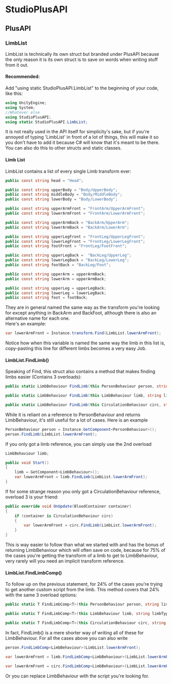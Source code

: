 # StudioPlusAPI
## PlusAPI
### LimbList
LimbList is technically its own struct but branded under PlusAPI because the only reason it is its own struct is to save on words when writing stuff from it out.
#### Recommended:
Add "using static StudioPlusAPI.LimbList" to the beginning of your code, like this:
```cs
using UnityEngine;
using System;
//Whatever else
using StudioPlusAPI;
using static StudioPlusAPI.LimbList;
```
It is not really used in the API itself for simplicity's sake, but if you're annoyed of typing 'LimbList' in front of a lot of things, this will make it so you don't have to add it because C# will know that it's meant to be there.<br/>
You can also do this to other structs and static classes.

#### Limb List
LimbList contains a list of every single Limb transform ever:
```cs
public const string head = "Head";

public const string upperBody = "Body/UpperBody";
public const string middleBody = "Body/MiddleBody";
public const string lowerBody = "Body/LowerBody";

public const string upperArmFront = "FrontArm/UpperArmFront";
public const string lowerArmFront = "FrontArm/LowerArmFront";

public const string upperArmBack = "BackArm/UpperArm";
public const string lowerArmBack = "BackArm/LowerArm";

public const string upperLegFront = "FrontLeg/UpperLegFront";
public const string lowerLegFront = "FrontLeg/LowerLegFront";
public const string footFront = "FrontLeg/FootFront";

public const string upperLegBack =  "BackLeg/UpperLeg";
public const string lowerLegBack = "BackLeg/LowerLeg";
public const string footBack = "BackLeg/Foot";

public const string upperArm = upperArmBack;
public const string lowerArm = upperArmBack;

public const string upperLeg = upperLegBack;
public const string lowerLeg = lowerLegBack;
public const string foot = footBack;
```
They are in general named the same way as the transform you're looking for except anything in BackArm and BackFoot, although there is also an alternative name for each one.<br/>
Here's an example:
```cs
var lowerArmFront = Instance.transform.Find(LimbList.lowerArmFront);
```
Notice how when this variable is named the same way the limb in this list is, copy-pasting this line for different limbs becomes a very easy Job.

#### LimbList.FindLimb()
Speaking of Find, this struct also contains a method that makes finding limbs easier (Contains 3 overloads):
```cs
public static LimbBehaviour FindLimb(this PersonBehaviour person, string limbType)

public static LimbBehaviour FindLimb(this LimbBehaviour limb, string limbType)

public static LimbBehaviour FindLimb(this CirculationBehaviour circ, string limbType)
```
While it is reliant on a reference to PersonBehaviour and returns LimbBehaviour, it's still useful for a lot of cases. Here is an example
```cs
PersonBehaviour person = Instance.GetComponent<PersonBehaviour>();
person.FindLimb(LimbList.lowerArmFront);
```
If you only got a limb reference, you can simply use the 2nd overload
```cs
LimbBehaviour limb;

public void Start()
{
    limb = GetComponent<LimbBehaviour>();
    var lowerArmFront = limb.FindLimb(LimbList.lowerArmFront);
}
```
If for some strange reason you only got a CirculationBehaviour reference, overload 3 is your friend:
```cs
public override void OnUpdate(BloodContainer container)
{
    if (container is CirculationBehaviour circ)
    {
        var lowerArmFront = circ.FindLimb(LimbList.lowerArmFront);
    }
}
```

This is way easier to follow than what we started with and has the bonus of returning LimbBehaviour which will often save on code, because for 75% of the cases you're getting the transform of a limb to get to LimbBehaviour, very rarely will you need an implicit transform reference.
#### LimbList.FindLimbComp()
To follow up on the previous statement, for 24% of the cases you're trying to get another custom script from the limb. This method covers that 24% with the same 3 overload options:
```cs
public static T FindLimbComp<T>(this PersonBehaviour person, string limbType) where T : MonoBehaviour

public static T FindLimbComp<T>(this LimbBehaviour limb, string limbType) where T : MonoBehaviour

public static T FindLimbComp<T>(this CirculationBehaviour circ, string limbType) where T : MonoBehaviour
```
In fact, FindLimb() is a mere shorter way of writing all of these for LimbBehaviour. For all the cases above you can also write
```cs
person.FindLimbComp<LimbBehaviour>(LimbList.lowerArmFront);

var lowerArmFront = limb.FindLimbComp<LimbBehaviour>(LimbList.lowerArmFront);

var lowerArmFront = circ.FindLimbComp<LimbBehaviour>(LimbList.lowerArmFront);
```
Or you can replace LimbBehaviour with the script you're looking for.